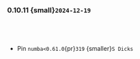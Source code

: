 ### 0.10.11 {small}`2024-12-19`

```{rubric} Features
```
```{rubric} Performance
```

```{rubric} Bug fixes
```

```{rubric} Misc
```
* Pin `numba<0.61.0`{pr}`319` {smaller}`S Dicks`
